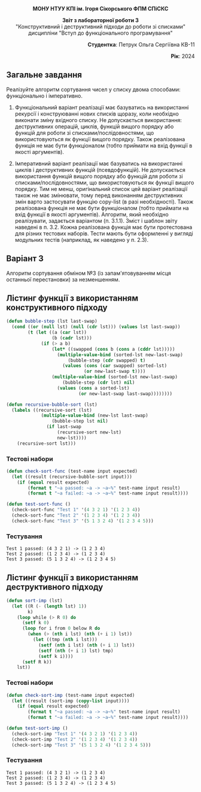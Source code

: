 <p align="center"><b>МОНУ НТУУ КПІ ім. Ігоря Сікорського ФПМ СПіСКС</b></p>
<p align="center">
<b>Звіт з лабораторної роботи 3</b><br/>
"Конструктивний і деструктивний підходи до роботи зі списками"<br/>
дисципліни "Вступ до функціонального програмування"
</p>
<p align="right"><b>Студентка</b>: Петрук Ольга Сергіївна КВ-11</p>
<p align="right"><b>Рік</b>: 2024</p>

## Загальне завдання

Реалізуйте алгоритм сортування чисел у списку двома способами: функціонально і імперативно.

1. Функціональний варіант реалізації має базуватись на використанні рекурсії і
   конструюванні нових списків щоразу, коли необхідно виконати зміну вхідного
   списку. Не допускається використання: деструктивних операцій, циклів, функцій
   вищого порядку або функцій для роботи зі списками/послідовностями, що
   використовуються як функції вищого порядку. Також реалізована функція не має
   бути функціоналом (тобто приймати на вхід функції в якості аргументів).

2. Імперативний варіант реалізації має базуватись на використанні циклів і
   деструктивних функцій (псевдофункцій). Не допускається використання функцій
   вищого порядку або функцій для роботи зі списками/послідовностями, що
   використовуються як функції вищого порядку. Тим не менш, оригінальний список
   цей варіант реалізації також не має змінювати, тому перед виконанням
   деструктивних змін варто застосувати функцію copy-list (в разі необхідності).
   Також реалізована функція не має бути функціоналом (тобто приймати на вхід
   функції в якості аргументів).
   Алгоритм, який необхідно реалізувати, задається варіантом (п. 3.1.1). Зміст і шаблон
   звіту наведені в п. 3.2.
   Кожна реалізована функція має бути протестована для різних тестових наборів. Тести
   мають бути оформленні у вигляді модульних тестів (наприклад, як наведено у п. 2.3).

## Варіант 3

Алгоритм сортування обміном №3 (із запам'ятовуванням місця останньої перестановки) за незменшенням.

## Лістинг функції з використанням конструктивного підходу

```lisp
(defun bubble-step (lst last-swap)
  (cond ((or (null lst) (null (cdr lst))) (values lst last-swap))
        (t (let ((a (car lst))
                 (b (cadr lst)))
             (if (> a b)
                 (let* ((swapped (cons b (cons a (cddr lst)))))
                   (multiple-value-bind (sorted-lst new-last-swap)
                       (bubble-step (cdr swapped) t)
                     (values (cons (car swapped) sorted-lst)
                             (or new-last-swap t))))
                 (multiple-value-bind (sorted-lst new-last-swap)
                     (bubble-step (cdr lst) nil)
                   (values (cons a sorted-lst)
                           (or new-last-swap last-swap))))))))

(defun recursive-bubble-sort (lst)
  (labels ((recursive-sort (lst)
             (multiple-value-bind (new-lst last-swap)
                 (bubble-step lst nil)
               (if last-swap
                   (recursive-sort new-lst)
                   new-lst))))
    (recursive-sort lst)))
```

### Тестові набори

```lisp
(defun check-sort-func (test-name input expected)
  (let ((result (recursive-bubble-sort input)))
    (if (equal result expected)
        (format t "~a passed: ~a -> ~a~%" test-name input result)
        (format t "~a failed: ~a -> ~a~%" test-name input result))))

(defun test-sort-func ()
  (check-sort-func "Test 1" '(4 3 2 1) '(1 2 3 4))
  (check-sort-func "Test 2" '(1 2 3 4) '(1 2 3 4))
  (check-sort-func "Test 3" '(5 1 3 2 4) '(1 2 3 4 5)))
```

### Тестування

```
Test 1 passed: (4 3 2 1) -> (1 2 3 4)
Test 2 passed: (1 2 3 4) -> (1 2 3 4)
Test 3 passed: (5 1 3 2 4) -> (1 2 3 4 5)
```

## Лістинг функції з використанням деструктивного підходу

```lisp
(defun sort-imp (lst)
  (let ((R (- (length lst) 1))
        k)
    (loop while (> R 0) do
      (setf k 0)
      (loop for i from 0 below R do
        (when (> (nth i lst) (nth (+ i 1) lst))
          (let ((tmp (nth i lst)))
            (setf (nth i lst) (nth (+ i 1) lst))
            (setf (nth (+ i 1) lst) tmp)
            (setf k i))))
      (setf R k))
    lst))
```

### Тестові набори

```lisp
(defun check-sort-imp (test-name input expected)
  (let ((result (sort-imp (copy-list input))))
    (if (equal result expected)
        (format t "~a passed: ~a -> ~a~%" test-name input result)
        (format t "~a failed: ~a -> ~a~%" test-name input result))))

(defun test-sort-imp ()
  (check-sort-imp "Test 1" '(4 3 2 1) '(1 2 3 4))
  (check-sort-imp "Test 2" '(1 2 3 4) '(1 2 3 4))
  (check-sort-imp "Test 3" '(5 1 3 2 4) '(1 2 3 4 5)))
```

### Тестування

```
Test 1 passed: (4 3 2 1) -> (1 2 3 4)
Test 2 passed: (1 2 3 4) -> (1 2 3 4)
Test 3 passed: (5 1 3 2 4) -> (1 2 3 4 5)
```
